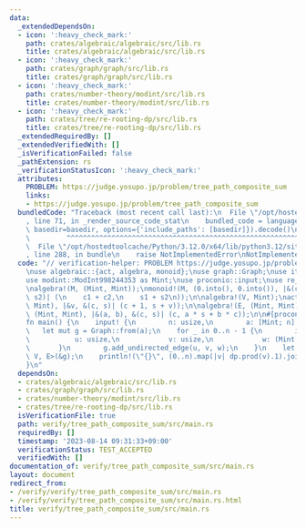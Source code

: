 ```yaml
---
data:
  _extendedDependsOn:
  - icon: ':heavy_check_mark:'
    path: crates/algebraic/algebraic/src/lib.rs
    title: crates/algebraic/algebraic/src/lib.rs
  - icon: ':heavy_check_mark:'
    path: crates/graph/graph/src/lib.rs
    title: crates/graph/graph/src/lib.rs
  - icon: ':heavy_check_mark:'
    path: crates/number-theory/modint/src/lib.rs
    title: crates/number-theory/modint/src/lib.rs
  - icon: ':heavy_check_mark:'
    path: crates/tree/re-rooting-dp/src/lib.rs
    title: crates/tree/re-rooting-dp/src/lib.rs
  _extendedRequiredBy: []
  _extendedVerifiedWith: []
  _isVerificationFailed: false
  _pathExtension: rs
  _verificationStatusIcon: ':heavy_check_mark:'
  attributes:
    PROBLEM: https://judge.yosupo.jp/problem/tree_path_composite_sum
    links:
    - https://judge.yosupo.jp/problem/tree_path_composite_sum
  bundledCode: "Traceback (most recent call last):\n  File \"/opt/hostedtoolcache/Python/3.12.0/x64/lib/python3.12/site-packages/onlinejudge_verify/documentation/build.py\"\
    , line 71, in _render_source_code_stat\n    bundled_code = language.bundle(stat.path,\
    \ basedir=basedir, options={'include_paths': [basedir]}).decode()\n          \
    \         ^^^^^^^^^^^^^^^^^^^^^^^^^^^^^^^^^^^^^^^^^^^^^^^^^^^^^^^^^^^^^^^^^^^^^^^^^^^^^^^^^\n\
    \  File \"/opt/hostedtoolcache/Python/3.12.0/x64/lib/python3.12/site-packages/onlinejudge_verify/languages/rust.py\"\
    , line 288, in bundle\n    raise NotImplementedError\nNotImplementedError\n"
  code: "// verification-helper: PROBLEM https://judge.yosupo.jp/problem/tree_path_composite_sum\n\
    \nuse algebraic::{act, algebra, monoid};\nuse graph::Graph;\nuse itertools::Itertools;\n\
    use modint::ModInt998244353 as Mint;\nuse proconio::input;\nuse re_rooting_dp::ReRootingDP;\n\
    \nalgebra!(M, (Mint, Mint));\nmonoid!(M, (0.into(), 0.into()), |&(c1, s1), &(c2,\
    \ s2)| (\n    c1 + c2,\n    s1 + s2\n));\n\nalgebra!(V, Mint);\nact!(V, (Mint,\
    \ Mint), |&v, &(c, s)| (c + 1, s + v));\n\nalgebra!(E, (Mint, Mint));\nact!(E,\
    \ (Mint, Mint), |&(a, b), &(c, s)| (c, a * s + b * c));\n\n#[proconio::fastout]\n\
    fn main() {\n    input! {\n        n: usize,\n        a: [Mint; n],\n    }\n \
    \   let mut g = Graph::from(a);\n    for _ in 0..n - 1 {\n        input! {\n \
    \           u: usize,\n            v: usize,\n            w: (Mint, Mint),\n \
    \       }\n        g.add_undirected_edge(u, v, w);\n    }\n    let dp = ReRootingDP::build::<M,\
    \ V, E>(&g);\n    println!(\"{}\", (0..n).map(|v| dp.prod(v).1).join(\" \"));\n\
    }\n"
  dependsOn:
  - crates/algebraic/algebraic/src/lib.rs
  - crates/graph/graph/src/lib.rs
  - crates/number-theory/modint/src/lib.rs
  - crates/tree/re-rooting-dp/src/lib.rs
  isVerificationFile: true
  path: verify/tree_path_composite_sum/src/main.rs
  requiredBy: []
  timestamp: '2023-08-14 09:31:33+09:00'
  verificationStatus: TEST_ACCEPTED
  verifiedWith: []
documentation_of: verify/tree_path_composite_sum/src/main.rs
layout: document
redirect_from:
- /verify/verify/tree_path_composite_sum/src/main.rs
- /verify/verify/tree_path_composite_sum/src/main.rs.html
title: verify/tree_path_composite_sum/src/main.rs
---
```

